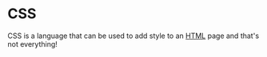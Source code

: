 # CSS

CSS is a language that can be used to add style to an [HTML](/wiki/HTML) page and that's not everything!
